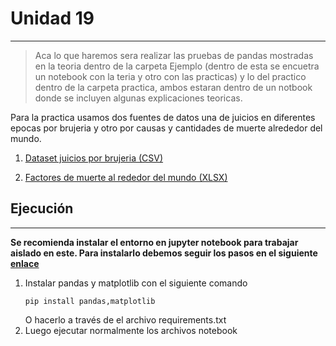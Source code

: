 # Unidad 19
---

>Aca lo que haremos sera realizar las pruebas de pandas mostradas en la teoria dentro de la carpeta Ejemplo (dentro de esta se encuetra un notebook con la teria y otro con las practicas) y lo del practico dentro de la carpeta practica, ambos estaran dentro de un notbook donde se incluyen algunas explicaciones teoricas.

Para la practica usamos dos fuentes de datos una de juicios en diferentes epocas por brujeria y otro por causas y cantidades de muerte alrededor del mundo.

1) [Dataset juicios por brujeria (CSV)](https://www.kaggle.com/datasets/michaelbryantds/witch-trials)

2) [Factores de muerte al rededor del mundo (XLSX)](https://www.kaggle.com/datasets/adriandiazny/world-wide-death-factors)


## Ejecución
---

**Se recomienda instalar el entorno en jupyter notebook para trabajar aislado en este. Para instalarlo debemos seguir los pasos en el siguiente [enlace](https://github.com/alego125/timmit-data-engineer-by-alkemy/wiki/Como-setear-entorno-virtual-en-Jupyter-Notebook)**

1) Instalar pandas y matplotlib con el siguiente comando
    ~~~
    pip install pandas,matplotlib
    ~~~
    O hacerlo a través de el archivo requirements.txt
2) Luego ejecutar normalmente los archivos notebook
